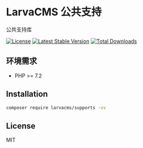 # LarvaCMS 公共支持

公共支持库

[![License](https://poser.pugx.org/larvacms/support/license.svg)](https://packagist.org/packages/larvacms/support)
[![Latest Stable Version](https://poser.pugx.org/larvacms/support/v/stable.png)](https://packagist.org/packages/larvacms/support)
[![Total Downloads](https://poser.pugx.org/larvacms/support/downloads.png)](https://packagist.org/packages/larvacms/support)

## 环境需求

- PHP >= 7.2

## Installation

```bash
composer require larvacms/supports -vv
```

## License

MIT
